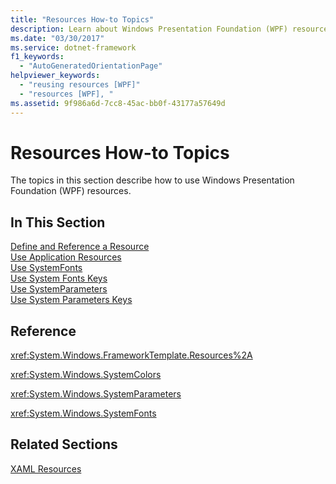 ```yaml
---
title: "Resources How-to Topics"
description: Learn about Windows Presentation Foundation (WPF) resources and how to use these resources from this list of how-to topics.
ms.date: "03/30/2017"
ms.service: dotnet-framework
f1_keywords: 
  - "AutoGeneratedOrientationPage"
helpviewer_keywords: 
  - "reusing resources [WPF]"
  - "resources [WPF], "
ms.assetid: 9f986a6d-7cc8-45ac-bb0f-43177a57649d
---
```

# Resources How-to Topics

The topics in this section describe how to use Windows Presentation Foundation (WPF) resources.  
  
## In This Section  

 [Define and Reference a Resource](/dotnet/desktop/wpf/systems/xaml-resources-how-to-define-and-reference)  
 [Use Application Resources](/dotnet/desktop/wpf/systems/xaml-resources-how-to-use-application)  
 [Use SystemFonts](/dotnet/desktop/wpf/systems/xaml-resources-how-to-use-system)  
 [Use System Fonts Keys](/dotnet/desktop/wpf/systems/xaml-resources-how-to-use-system)  
 [Use SystemParameters](/dotnet/desktop/wpf/systems/xaml-resources-how-to-use-system)  
 [Use System Parameters Keys](/dotnet/desktop/wpf/systems/xaml-resources-how-to-use-system)  
  
## Reference  

 <xref:System.Windows.FrameworkTemplate.Resources%2A>  
  
 <xref:System.Windows.SystemColors>  
  
 <xref:System.Windows.SystemParameters>  
  
 <xref:System.Windows.SystemFonts>  
  
## Related Sections  

 [XAML Resources](/dotnet/desktop-wpf/fundamentals/xaml-resources-define)
